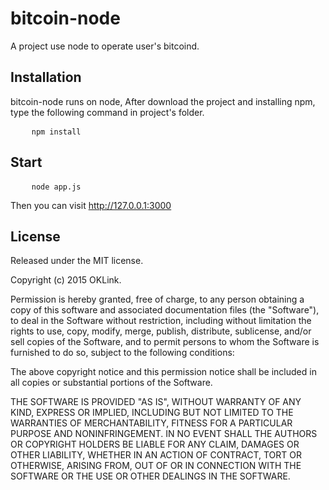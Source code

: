<h1>bitcoin-node</h1>
<p>A project use node to operate user's bitcoind.</p>

<h2>Installation</h2>
<p>bitcoin-node runs on node, After download the project and installing npm, type the following command in project's folder.</p>
<pre>
    <code>npm install</code>
</pre>

<h2>Start</h2>
<pre>
    <code>node app.js</code>
</pre>
<p>Then you can visit <a href="http://127.0.0.1:3000" target="_blank">http://127.0.0.1:3000</a></p>

<h2>License</h2>
<p>Released under the MIT license.</p>

<p>Copyright (c) 2015 OKLink.</p>

<p>Permission is hereby granted, free of charge, to any person obtaining a copy of this software and associated documentation files (the "Software"), to deal in the Software without restriction, including without limitation the rights to use, copy, modify, merge, publish, distribute, sublicense, and/or sell copies of the Software, and to permit persons to whom the Software is furnished to do so, subject to the following conditions:</p>

<p>The above copyright notice and this permission notice shall be included in all copies or substantial portions of the Software.</p>

<p>THE SOFTWARE IS PROVIDED "AS IS", WITHOUT WARRANTY OF ANY KIND, EXPRESS OR IMPLIED, INCLUDING BUT NOT LIMITED TO THE WARRANTIES OF MERCHANTABILITY, FITNESS FOR A PARTICULAR PURPOSE AND NONINFRINGEMENT. IN NO EVENT SHALL THE AUTHORS OR COPYRIGHT HOLDERS BE LIABLE FOR ANY CLAIM, DAMAGES OR OTHER LIABILITY, WHETHER IN AN ACTION OF CONTRACT, TORT OR OTHERWISE, ARISING FROM, OUT OF OR IN CONNECTION WITH THE SOFTWARE OR THE USE OR OTHER DEALINGS IN THE SOFTWARE.</p>